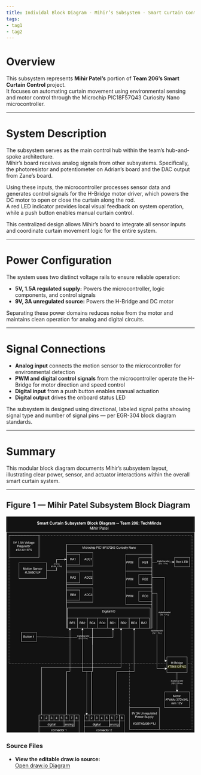 ```yaml
---
title: Individal Block Diagram - Mihir’s Subsystem - Smart Curtain Control
tags:
- tag1
- tag2
---
```


# Overview

This subsystem represents **Mihir Patel’s** portion of **Team 206’s Smart Curtain Control** project.  
It focuses on automating curtain movement using environmental sensing and motor control through the Microchip PIC18F57Q43 Curiosity Nano microcontroller.


---

# System Description

The subsystem serves as the main control hub within the team’s hub-and-spoke architecture.  
Mihir’s board receives analog signals from other subsystems. Specifically, the photoresistor and potentiometer on Adrian’s board and the DAC output from Zane’s board.  

Using these inputs, the microcontroller processes sensor data and generates control signals for the H-Bridge motor driver, which powers the DC motor to open or close the curtain along the rod.  
A red LED indicator provides local visual feedback on system operation, while a push button enables manual curtain control.  

This centralized design allows Mihir’s board to integrate all sensor inputs and coordinate curtain movement logic for the entire system.


---

# Power Configuration

The system uses two distinct voltage rails to ensure reliable operation:

- **5V, 1.5A regulated supply:** Powers the microcontroller, logic components, and control signals  
- **9V, 3A unregulated source:** Powers the H-Bridge and DC motor  

Separating these power domains reduces noise from the motor and maintains clean operation for analog and digital circuits.


---

# Signal Connections

- **Analog input** connects the motion sensor to the microcontroller for environmental detection
- **PWM and digital control signals** from the microcontroller operate the H-Bridge for motor direction and speed control
- **Digital input** from a push button enables manual actuation
- **Digital output** drives the onboard status LED

The subsystem is designed using directional, labeled signal paths showing signal type and number of signal pins — per EGR-304 block diagram standards.

---

# Summary

This modular block diagram documents Mihir’s subsystem layout, illustrating clear power, sensor, and actuator interactions within the overall smart curtain system.

---

## Figure 1 — Mihir Patel Subsystem Block Diagram
![Indivial Block diagram - Team 206](Block_Diagram_MP.jpg)

### Source Files

- **View the editable draw.io source:**  
  [Open draw.io Diagram](https://drive.google.com/file/d/1Bihu2sKXNBjKrWqonAoy2F8wztL418d_/view?usp=sharing)
